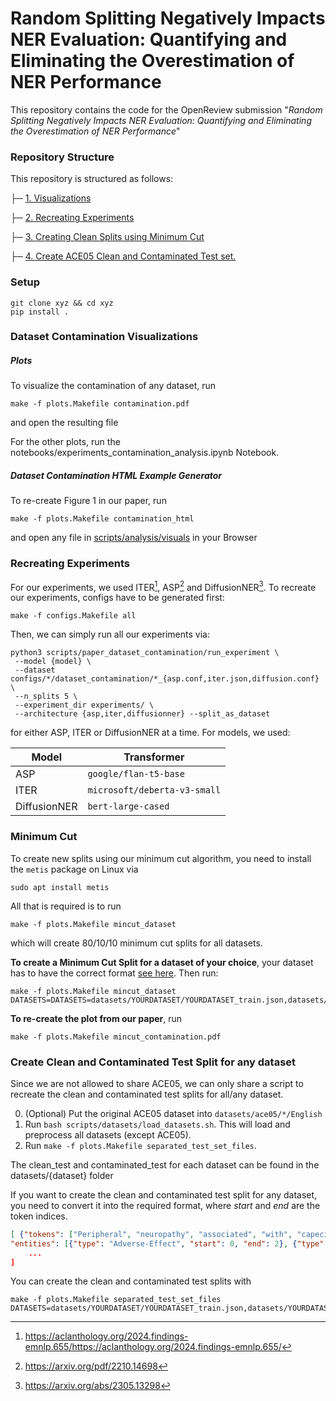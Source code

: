 # Random Splitting Negatively Impacts NER Evaluation: Quantifying and Eliminating the Overestimation of NER Performance

This repository contains the code for the OpenReview submission "*Random Splitting Negatively Impacts NER Evaluation:
Quantifying and Eliminating the Overestimation of NER Performance*"

### Repository Structure

This repository is structured as follows:

├─ [1. Visualizations](#dataset-contamination-visualizations)

├─ [2. Recreating Experiments](#recreating-experiments)

├─ [3. Creating Clean Splits using Minimum Cut](#minimum-cut)

├─ [4. Create ACE05 Clean and Contaminated Test set.](#create-clean-and-contaminated-test-split-for-any-dataset)



### Setup

```shell
git clone xyz && cd xyz
pip install .
```

### Dataset Contamination Visualizations

##### Plots

To visualize the contamination of any dataset, run
```shell
make -f plots.Makefile contamination.pdf
```
and open the resulting file

For the other plots, run the notebooks/experiments_contamination_analysis.ipynb Notebook.

##### Dataset Contamination HTML Example Generator

To re-create Figure 1 in our paper, run
```shell
make -f plots.Makefile contamination_html
```
and open any file in [scripts/analysis/visuals](scripts/analysis/visuals) in your Browser


### Recreating Experiments

For our experiments, we used ITER[^iter], ASP[^asp] and DiffusionNER[^diff].
To recreate our experiments, configs have to be generated first:

```shell
make -f configs.Makefile all
```

Then, we can simply run all our experiments via:

```shell
python3 scripts/paper_dataset_contamination/run_experiment \
 --model {model} \
 --dataset configs/*/dataset_contamination/*_{asp.conf,iter.json,diffusion.conf} \
 --n_splits 5 \
 --experiment_dir experiments/ \
 --architecture {asp,iter,diffusionner} --split_as_dataset
```

for either ASP, ITER or DiffusionNER at a time.
For models, we used:

| Model        | Transformer                  |
|--------------|------------------------------|
| ASP          | `google/flan-t5-base`        |
| ITER         | `microsoft/deberta-v3-small` |
| DiffusionNER | `bert-large-cased`           |

[^iter]: https://aclanthology.org/2024.findings-emnlp.655/https://aclanthology.org/2024.findings-emnlp.655/

[^asp]: https://arxiv.org/pdf/2210.14698

[^diff]: https://arxiv.org/abs/2305.13298

### Minimum Cut

To create new splits using our minimum cut algorithm, you need to install the `metis` package on Linux via

```shell
sudo apt install metis
```

All that is required is to run

```shell
make -f plots.Makefile mincut_dataset
```

which will create 80/10/10 minimum cut splits for all datasets.

**To create a Minimum Cut Split for a dataset of your choice**, your dataset has to have the correct format [see here](#create-clean-and-contaminated-test-split-for-any-dataset).
Then run:
```shell
make -f plots.Makefile mincut_dataset DATASETS=DATASETS=datasets/YOURDATASET/YOURDATASET_train.json,datasets/YOURDATASET/YOURDATASET_dev.json,datasets/YOURDATASET/YOURDATASET_test.json,YOURDATASET
```

**To re-create the plot from our paper**, run
```shell
make -f plots.Makefile mincut_contamination.pdf
```


### Create Clean and Contaminated Test Split for any dataset

Since we are not allowed to share ACE05, we can only share a script to recreate the clean
and contaminated test splits for all/any dataset.

0. (Optional) Put the original ACE05 dataset into `datasets/ace05/*/English`
1. Run `bash scripts/datasets/load_datasets.sh`. This will load and preprocess all datasets (except ACE05).
2. Run `make -f plots.Makefile separated_test_set_files`.

The clean_test and contaminated_test for each dataset can be found in the datasets/{dataset} folder

If you want to create the clean and contaminated test split for any dataset, you need to convert it into the required format,
where *start* and *end* are the token indices.
```json
[ {"tokens": ["Peripheral", "neuropathy", "associated", "with", "capecitabine", "."],
"entities": [{"type": "Adverse-Effect", "start": 0, "end": 2}, {"type": "Drug", "start": 4, "end": 5}],
    ...
]
```

You can create the clean and contaminated test splits with
```shell
make -f plots.Makefile separated_test_set_files DATASETS=datasets/YOURDATASET/YOURDATASET_train.json,datasets/YOURDATASET/YOURDATASET_test.json,YOURDATASET
```
